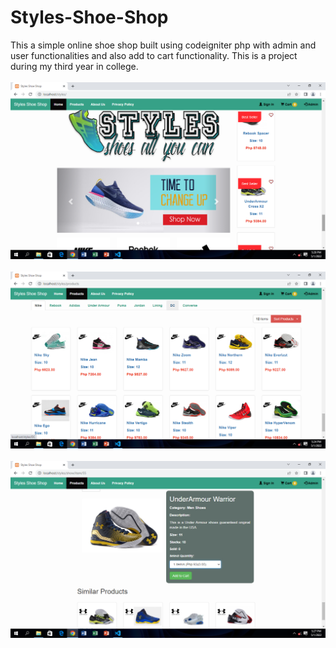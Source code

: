 # Styles-Shoe-Shop
This a simple online shoe shop built using codeigniter php with admin and user functionalities and also add to cart functionality. This is a project during my third year in college.
<br /><br />
<img src="/screenshots/homepage.png" alt="Homepage" title="Homepage">
<br /><br />
<img src="/screenshots/products_page.png" alt="Products Page" title="Products Page">
<br /><br />
<img src="/screenshots/view_product.png" alt="View Product Page" title="View Product Page">
